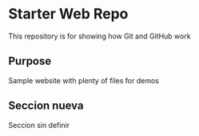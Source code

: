 # Starter Web Repo

This repository is for showing how Git and GitHub work

## Purpose

Sample website with plenty of files for demos

## Seccion nueva

Seccion sin definir
